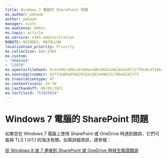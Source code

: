 ```yaml
---
title: Windows 7 電腦的 SharePoint 問題
ms.author: pebaum
author: pebaum
manager: scotv
ms.audience: Admin
ms.topic: article
ms.service: o365-administration
ROBOTS: NOINDEX, NOFOLLOW
localization_priority: Priority
ms.collection: Adm_O365
ms.custom:
- "9006484"
- "11070"
ms.openlocfilehash: 6cdc946c44bcabfd0ee3d6c0641adb1bd1d97127f6c0c4f196c9f93139e2fa27
ms.sourcegitcommit: b5f7da89a650d2915dc652449623c78be6247175
ms.translationtype: HT
ms.contentlocale: zh-TW
ms.lasthandoff: 08/05/2021
ms.locfileid: "53925624"
---
```

# <a name="issues-with-sharepoint-on-windows-7-machines"></a>Windows 7 電腦的 SharePoint 問題

如果您在 Windows 7 電腦上使用 SharePoint 或 OneDrive 時遇到錯誤，它們可能與 TLS 1.0/1.1 的淘汰有關。如需詳細資訊，請參閱：

[從 Windows 8 或 7 連接到 SharePoint 或 OneDrive 時發生驗證錯誤](https://docs.microsoft.com/sharepoint/troubleshoot/administration/authentication-errors-windows7)



